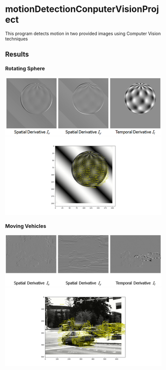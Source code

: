 # motionDetectionConputerVisionProject
This program detects motion in two provided images using Computer Vision techniques

## Results

### Rotating Sphere

![](https://github.com/richan8/motionDetectionConputerVisionProject/blob/main/imgs/1.png)
![](https://github.com/richan8/motionDetectionConputerVisionProject/blob/main/imgs/2.png)

### Moving Vehicles

![](https://github.com/richan8/motionDetectionConputerVisionProject/blob/main/imgs/3.png)
![](https://github.com/richan8/motionDetectionConputerVisionProject/blob/main/imgs/4.png)
